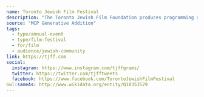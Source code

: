 ```yaml
---
name: Toronto Jewish Film Festival
description: "The Toronto Jewish Film Foundation produces programming and projects offering the best feature films, documentaries and shorts from Canada and around the world, on themes of Jewish culture and identity."
source: "MCP Generative Addition"
tags:
  - type/annual-event
  - type/film-festival
  - for/film
  - audience/jewish-community
link: https://tjff.com
social:
  instagram: https://www.instagram.com/tjffgrams/
  twitter: https://twitter.com/tjfftweets
  facebook: https://www.facebook.com/TorontoJewishFilmFestival
owl:sameAs: http://www.wikidata.org/entity/Q18353529
---
```

